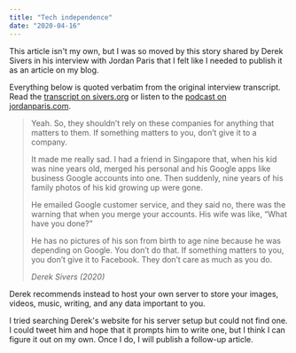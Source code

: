 ```yaml
---
title: "Tech independence"
date: "2020-04-16"
---
```


This article isn't my own, but I was so moved by this story shared by Derek Sivers in his interview with Jordan Paris that I felt like I needed to publish it as an article on my blog.

Everything below is quoted verbatim from the original interview transcript. Read the [transcript on sivers.org](https://sivers.org/2020-02-jordan) or listen to the [podcast on jordanparis.com](https://jordanparis.com/ep169/).

> Yeah. So, they shouldn’t rely on these companies for anything that matters to them. If something matters to you, don’t give it to a company.
> 
> It made me really sad. I had a friend in Singapore that, when his kid was nine years old, merged his personal and his Google apps like business Google accounts into one. Then suddenly, nine years of his family photos of his kid growing up were gone.
> 
> He emailed Google customer service, and they said no, there was the warning that when you merge your accounts. His wife was like, “What have you done?”
> 
> He has no pictures of his son from birth to age nine because he was depending on Google. You don’t do that. If something matters to you, you don’t give it to Facebook. They don’t care as much as you do.
> 
> <cite>Derek Sivers (2020)</cite>

Derek recommends instead to host your own server to store your images, videos, music, writing, and any data important to you.

I tried searching Derek's website for his server setup but could not find one. I could tweet him and hope that it prompts him to write one, but I think I can figure it out on my own. Once I do, I will publish a follow-up article.
